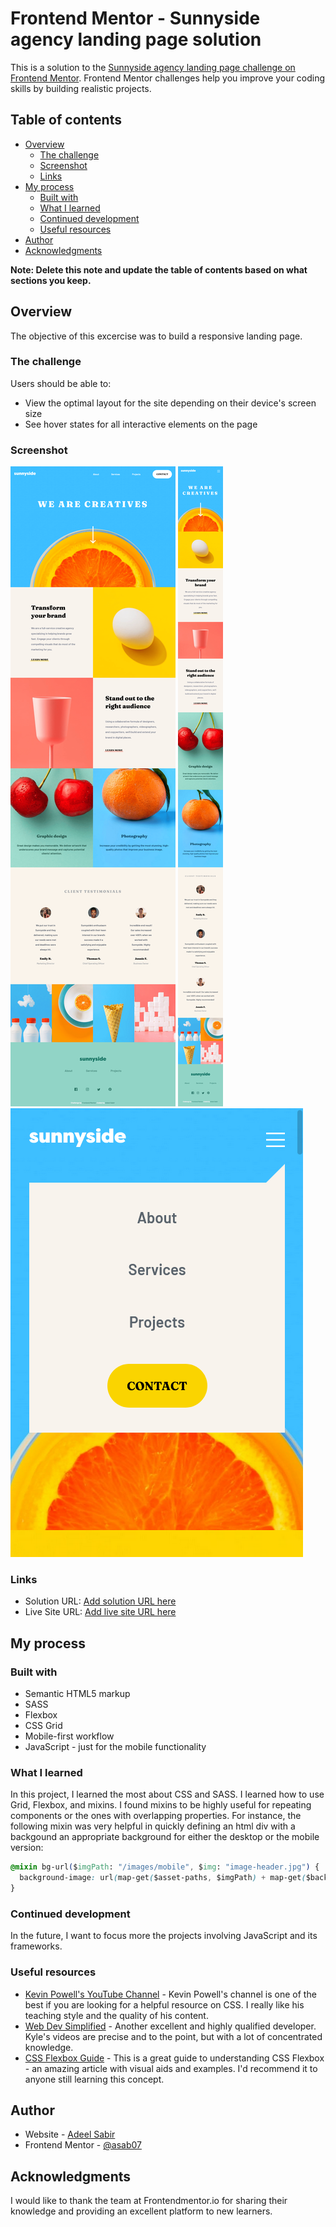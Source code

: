 # Frontend Mentor - Sunnyside agency landing page solution

This is a solution to the [Sunnyside agency landing page challenge on Frontend Mentor](https://www.frontendmentor.io/challenges/sunnyside-agency-landing-page-7yVs3B6ef). Frontend Mentor challenges help you improve your coding skills by building realistic projects.

## Table of contents

- [Overview](#overview)
  - [The challenge](#the-challenge)
  - [Screenshot](#screenshot)
  - [Links](#links)
- [My process](#my-process)
  - [Built with](#built-with)
  - [What I learned](#what-i-learned)
  - [Continued development](#continued-development)
  - [Useful resources](#useful-resources)
- [Author](#author)
- [Acknowledgments](#acknowledgments)

**Note: Delete this note and update the table of contents based on what sections you keep.**

## Overview

The objective of this excercise was to build a responsive landing page.

### The challenge

Users should be able to:

- View the optimal layout for the site depending on their device's screen size
- See hover states for all interactive elements on the page

### Screenshot

![Desktop version](./screenshots/screenshot-desktop-min.png)
![Mobile version](./screenshots/screenshot-mobile-min.png)
![Mobile menu](./screenshots/screenshot-mobile-menu.png)

### Links

- Solution URL: [Add solution URL here](https://your-solution-url.com)
- Live Site URL: [Add live site URL here](https://your-live-site-url.com)

## My process

### Built with

- Semantic HTML5 markup
- SASS
- Flexbox
- CSS Grid
- Mobile-first workflow
- JavaScript - just for the mobile functionality

### What I learned

In this project, I learned the most about CSS and SASS. I learned how to use Grid, Flexbox, and mixins. I found mixins to be highly useful for repeating components or the ones with overlapping properties. For instance, the following mixin was very helpful in quickly defining an html div with a backgound an appropriate background for either the desktop or the mobile version:

```css
@mixin bg-url($imgPath: "/images/mobile", $img: "image-header.jpg") {
  background-image: url(map-get($asset-paths, $imgPath) + map-get($backgrounds, $img));
}
```

### Continued development

In the future, I want to focus more the projects involving JavaScript and its frameworks.

### Useful resources

- [Kevin Powell's YouTube Channel](https://www.youtube.com/kepowob) - Kevin Powell's channel is one of the best if you are looking for a helpful resource on CSS. I really like his teaching style and the quality of his content.
- [Web Dev Simplified](https://www.youtube.com/c/WebDevSimplified) - Another excellent and highly qualified developer. Kyle's videos are precise and to the point, but with a lot of concentrated knowledge.
- [CSS Flexbox Guide](https://css-tricks.com/snippets/css/a-guide-to-flexbox/) - This is a great guide to understanding CSS Flexbox - an amazing article with visual aids and examples. I'd recommend it to anyone still learning this concept.

## Author

- Website - [Adeel Sabir](https://github.com/asab07)
- Frontend Mentor - [@asab07](https://www.frontendmentor.io/profile/asab07)

## Acknowledgments

I would like to thank the team at Frontendmentor.io for sharing their knowledge and providing an excellent platform to new learners.

